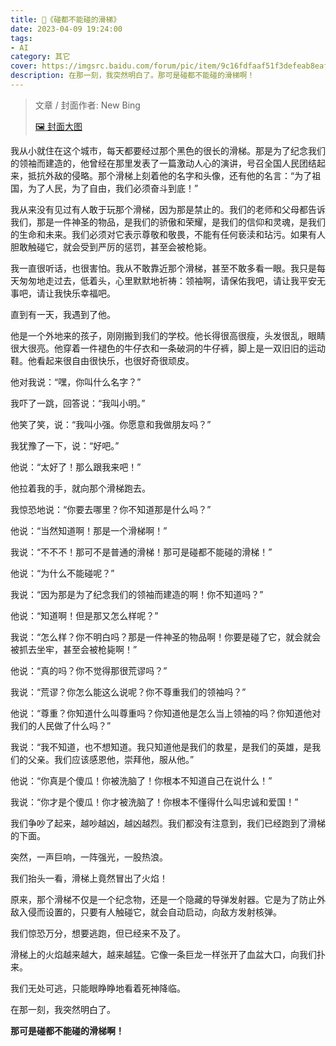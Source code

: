 ```yaml
---
title: 🛝《碰都不能碰的滑梯》
date: 2023-04-09 19:24:00
tags:
- AI
category: 其它
cover: https://imgsrc.baidu.com/forum/pic/item/9c16fdfaaf51f3defeab8eafd1eef01f3b2979db.jpg
description: 在那一刻，我突然明白了。那可是碰都不能碰的滑梯啊！
---
```


> 文章 / 封面作者: New Bing
>
> [🖼️ 封面大图](https://imgsrc.baidu.com/forum/pic/item/9c16fdfaaf51f3defeab8eafd1eef01f3b2979db.jpg)

我从小就住在这个城市，每天都要经过那个黑色的很长的滑梯。那是为了纪念我们的领袖而建造的，他曾经在那里发表了一篇激动人心的演讲，号召全国人民团结起来，抵抗外敌的侵略。那个滑梯上刻着他的名字和头像，还有他的名言：“为了祖国，为了人民，为了自由，我们必须奋斗到底！”

我从来没有见过有人敢于玩那个滑梯，因为那是禁止的。我们的老师和父母都告诉我们，那是一件神圣的物品，是我们的骄傲和荣耀，是我们的信仰和灵魂，是我们的生命和未来。我们必须对它表示尊敬和敬畏，不能有任何亵渎和玷污。如果有人胆敢触碰它，就会受到严厉的惩罚，甚至会被枪毙。

我一直很听话，也很害怕。我从不敢靠近那个滑梯，甚至不敢多看一眼。我只是每天匆匆地走过去，低着头，心里默默地祈祷：领袖啊，请保佑我吧，请让我平安无事吧，请让我快乐幸福吧。

直到有一天，我遇到了他。

他是一个外地来的孩子，刚刚搬到我们的学校。他长得很高很瘦，头发很乱，眼睛很大很亮。他穿着一件褪色的牛仔衣和一条破洞的牛仔裤，脚上是一双旧旧的运动鞋。他看起来很自由很快乐，也很好奇很顽皮。

他对我说：“嘿，你叫什么名字？”

我吓了一跳，回答说：“我叫小明。”

他笑了笑，说：“我叫小强。你愿意和我做朋友吗？”

我犹豫了一下，说：“好吧。”

他说：“太好了！那么跟我来吧！”

他拉着我的手，就向那个滑梯跑去。

我惊恐地说：“你要去哪里？你不知道那是什么吗？”

他说：“当然知道啊！那是一个滑梯啊！”

我说：“不不不！那可不是普通的滑梯！那可是碰都不能碰的滑梯！”

他说：“为什么不能碰呢？”

我说：“因为那是为了纪念我们的领袖而建造的啊！你不知道吗？”

他说：“知道啊！但是那又怎么样呢？”

我说：“怎么样？你不明白吗？那是一件神圣的物品啊！你要是碰了它，就会就会被抓去坐牢，甚至会被枪毙啊！”

他说：“真的吗？你不觉得那很荒谬吗？”

我说：“荒谬？你怎么能这么说呢？你不尊重我们的领袖吗？”

他说：“尊重？你知道什么叫尊重吗？你知道他是怎么当上领袖的吗？你知道他对我们的人民做了什么吗？”

我说：“我不知道，也不想知道。我只知道他是我们的救星，是我们的英雄，是我们的父亲。我们应该感恩他，崇拜他，服从他。”

他说：“你真是个傻瓜！你被洗脑了！你根本不知道自己在说什么！”

我说：“你才是个傻瓜！你才被洗脑了！你根本不懂得什么叫忠诚和爱国！”

我们争吵了起来，越吵越凶，越凶越烈。我们都没有注意到，我们已经跑到了滑梯的下面。

突然，一声巨响，一阵强光，一股热浪。

我们抬头一看，滑梯上竟然冒出了火焰！

原来，那个滑梯不仅是一个纪念物，还是一个隐藏的导弹发射器。它是为了防止外敌入侵而设置的，只要有人触碰它，就会自动启动，向敌方发射核弹。

我们惊恐万分，想要逃跑，但已经来不及了。

滑梯上的火焰越来越大，越来越猛。它像一条巨龙一样张开了血盆大口，向我们扑来。

我们无处可逃，只能眼睁睁地看着死神降临。

在那一刻，我突然明白了。

**那可是碰都不能碰的滑梯啊！**
